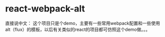 # react-webpack-alt
直接说中文：
这个项目只是个demo，主要有一些常用webpack配置和一些使用alt（flux）的模板，以后有关类似的react的项目都可仿照这个demo做。。。

